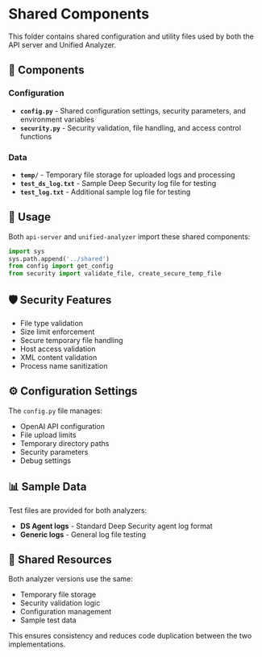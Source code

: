 # Shared Components

This folder contains shared configuration and utility files used by both the API server and Unified Analyzer.

## 📁 **Components**

### Configuration
- **`config.py`** - Shared configuration settings, security parameters, and environment variables
- **`security.py`** - Security validation, file handling, and access control functions

### Data
- **`temp/`** - Temporary file storage for uploaded logs and processing
- **`test_ds_log.txt`** - Sample Deep Security log file for testing
- **`test_log.txt`** - Additional sample log file for testing

## 🔧 **Usage**

Both `api-server` and `unified-analyzer` import these shared components:

```python
import sys
sys.path.append('../shared')
from config import get_config
from security import validate_file, create_secure_temp_file
```

## 🛡️ **Security Features**

- File type validation
- Size limit enforcement
- Secure temporary file handling
- Host access validation
- XML content validation
- Process name sanitization

## ⚙️ **Configuration Settings**

The `config.py` file manages:
- OpenAI API configuration
- File upload limits
- Temporary directory paths
- Security parameters
- Debug settings

## 📊 **Sample Data**

Test files are provided for both analyzers:
- **DS Agent logs** - Standard Deep Security agent log format
- **Generic logs** - General log file testing

## 🔄 **Shared Resources**

Both analyzer versions use the same:
- Temporary file storage
- Security validation logic
- Configuration management
- Sample test data

This ensures consistency and reduces code duplication between the two implementations.
